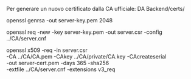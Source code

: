 Per generare un nuovo certificato dalla CA ufficiale:
DA Backend/certs/

openssl genrsa -out server-key.pem 2048

openssl req -new -key server-key.pem -out server.csr -config ../CA/server.cnf

openssl x509 -req -in server.csr \
  -CA ../CA/CA.pem -CAkey ../CA/private/CA.key -CAcreateserial \
  -out server-cert.pem -days 365 -sha256 \
  -extfile ../CA/server.cnf -extensions v3_req